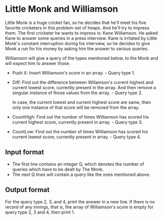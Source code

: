 # Little Monk and Williamson

Little Monk is a huge cricket fan, so he decides that he'll meet his five favorite cricketers in this problem-set of heaps. And he'll try to impress them. The first cricketer he wants to impress is: Kane Williamson. He asked Kane to answer some queries in a press interview. Kane is irritated by Little Monk's constant interruption during his interview, so he decides to give Monk a run for his money by asking him the answer to various queries.

Williamson will give a query of the types mentioned below, to the Monk and will expect him to answer those.

- Push X: Insert Williamson's score in an array. - Query type 1.
- Diff: Find out the difference between Willamson's current highest and current lowest score, currently present in the array. And then remove a singular instance of those values from the array. - Query type 2.

  In case, the current lowest and current highest score are same, then only one instance of that score will be removed from the array.

- CountHigh: Find out the number of times Williamson has scored his current highest score, currently present in array. - Query type 3.
- CountLow: Find out the number of times Williamson has scored his current lowest score, currently present in array. - Query type 4.

## Input format

- The first line contains an integer Q, which denotes the number of queries which have to be dealt by The Monk.
- The next Q lines will contain a query like the ones mentioned above.

## Output format

For the query type 2, 3, and 4, print the answer in a new line. If there is no record of any innings, that is, the array of Williamson's score is empty for query type 2, 3 and 4, then print 1.
